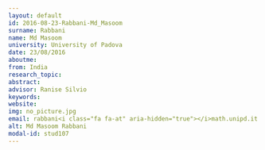 ```yaml
---
layout: default 
id: 2016-08-23-Rabbani-Md_Masoom
surname: Rabbani
name: Md Masoom
university: University of Padova
date: 23/08/2016
aboutme: 
from: India
research_topic: 
abstract: 
advisor: Ranise Silvio
keywords: 
website: 
img: no_picture.jpg
email: rabbani<i class="fa fa-at" aria-hidden="true"></i>math.unipd.it
alt: Md Masoom Rabbani
modal-id: stud107
---
```

